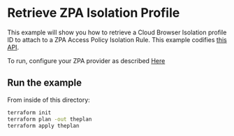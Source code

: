 # Retrieve ZPA Isolation Profile

This example will show you how to retrieve a Cloud Browser Isolation profile ID to attach to a ZPA Access Policy Isolation Rule.
This example codifies [this API](https://help.zscaler.com/zpa/configuring-isolation-policies-using-api).

To run, configure your ZPA provider as described [Here](https://github.com/zscaler/terraform-provider-zpa/blob/master/docs/index.md)

## Run the example

From inside of this directory:

```bash
terraform init
terraform plan -out theplan
terraform apply theplan
```
